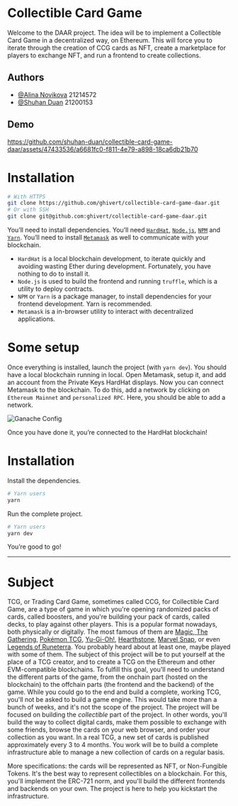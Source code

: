 # Collectible Card Game

Welcome to the DAAR project. The idea will be to implement a Collectible Card Game
in a decentralized way, on Ethereum. This will force you to iterate through the creation
of CCG cards as NFT, create a marketplace for players to exchange NFT, and run a frontend to create collections.

## Authors
- [@Alina Novikova](https://github.com/Skullriver) 21214572
- [@Shuhan Duan](https://github.com/shuhan-duan) 21200153


## Demo



https://github.com/shuhan-duan/collectible-card-game-daar/assets/47433536/a6681fc0-f811-4e79-a898-18ca6db21b70



# Installation

```bash
# With HTTPS
git clone https://github.com/ghivert/collectible-card-game-daar.git
# Or with SSH
git clone git@github.com:ghivert/collectible-card-game-daar.git
```

You’ll need to install dependencies. You’ll need [`HardHat`](https://hardhat.org/), [`Node.js`](https://nodejs.org/en/), [`NPM`](https://www.npmjs.com/) and [`Yarn`](https://yarnpkg.com/). You’ll need to install [`Metamask`](https://metamask.io/) as well to communicate with your blockchain.

- `HardHat` is a local blockchain development, to iterate quickly and avoiding wasting Ether during development. Fortunately, you have nothing to do to install it.
- `Node.js` is used to build the frontend and running `truffle`, which is a utility to deploy contracts.
- `NPM` or `Yarn` is a package manager, to install dependencies for your frontend development. Yarn is recommended.
- `Metamask` is a in-browser utility to interact with decentralized applications.

# Some setup

Once everything is installed, launch the project (with `yarn dev`). You should have a local blockchain running in local. Open Metamask, setup it, and add an account from the Private Keys HardHat displays.
Now you can connect Metamask to the blockchain. To do this, add a network by clicking on `Ethereum Mainnet` and `personalized RPC`. Here, you should be able to add a network.

![Ganache Config](public/ganache-config.png)

Once you have done it, you’re connected to the HardHat blockchain!

# Installation

Install the dependencies.

```bash
# Yarn users
yarn
```

Run the complete project.

```bash
# Yarn users
yarn dev
```

You’re good to go!

---

# Subject

TCG, or Trading Card Game, sometimes called CCG, for Collectible Card Game, are a type of game in which you're opening randomized packs of cards, called boosters, and you're building your pack of cards, called decks, to play against other players. This is a popular format nowadays, both physically or digitally. The most famous of them are [Magic, The Gathering](https://en.wikipedia.org/wiki/Magic:_The_Gathering_Arena), [Pokémon TCG](https://en.wikipedia.org/wiki/Pok%C3%A9mon_Trading_Card_Game), [Yu-Gi-Oh!](https://en.wikipedia.org/wiki/Yu-Gi-Oh!_Trading_Card_Game), [Hearthstone](https://en.wikipedia.org/wiki/Hearthstone), [Marvel Snap](https://en.wikipedia.org/wiki/Marvel_Snap), or even [Legends of Runeterra](https://en.wikipedia.org/wiki/Legends_of_Runeterra). You probably heard about at least one, maybe played with some of them.
The subject of this project will be to put yourself at the place of a TCG creator, and to create a TCG on the Ethereum and other EVM-compatible blockchains. To fulfill this goal, you'll need to understand the different parts of the game, from the onchain part (hosted on the blockchain) to the offchain parts (the frontend and the backend) of the game. While you could go to the end and build a complete, working TCG, you'll not be asked to build a game engine. This would take more than a bunch of weeks, and it's not the scope of the project. The project will be focused on building the _collectible_ part of the project. In other words, you'll build the way to collect digital cards, make them possible to exchange with some friends, browse the cards on your web browser, and order your collection as you want.
In a real TCG, a new set of cards is published approximately every 3 to 4 months. You work will be to build a complete infrastructure able to manage a new collection of cards on a regular basis.

More specifications: the cards will be represented as NFT, or Non-Fungible Tokens. It's the best way to represent collectibles on a blockchain. For this, you'll implement the ERC-721 norm, and you'll build the different frontends and backends on your own. The project is here to help you kickstart the infrastructure.
